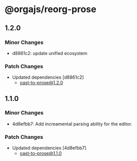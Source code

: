 # @orgajs/reorg-prose

## 1.2.0

### Minor Changes

- d8861c2: update unified ecosystem

### Patch Changes

- Updated dependencies [d8861c2]
  - oast-to-prose@1.2.0

## 1.1.0

### Minor Changes

- 4d8efbb7: Add increamental parsing ability for the editor.

### Patch Changes

- Updated dependencies [4d8efbb7]
  - oast-to-prose@1.1.0
